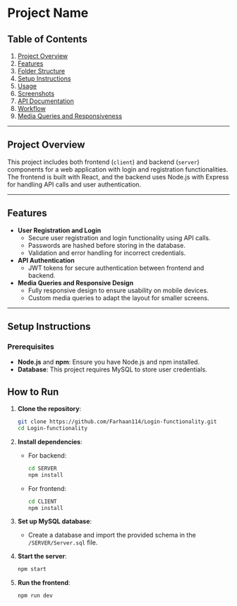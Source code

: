 # Project Name

## Table of Contents
1. [Project Overview](#project-overview)
2. [Features](#features)
3. [Folder Structure](#folder-structure)
4. [Setup Instructions](#setup-instructions)
5. [Usage](#usage)
6. [Screenshots](#screenshots)
7. [API Documentation](#api-documentation)
8. [Workflow](#workflow)
9. [Media Queries and Responsiveness](#media-queries-and-responsiveness)

---

## Project Overview

This project includes both frontend (`client`) and backend (`server`) components for a web application with login and registration functionalities. The frontend is built with React, and the backend uses Node.js with Express for handling API calls and user authentication.

---

## Features

- **User Registration and Login**
  - Secure user registration and login functionality using API calls.
  - Passwords are hashed before storing in the database.
  - Validation and error handling for incorrect credentials.
- **API Authentication**
  - JWT tokens for secure authentication between frontend and backend.
- **Media Queries and Responsive Design**
  - Fully responsive design to ensure usability on mobile devices.
  - Custom media queries to adapt the layout for smaller screens.

---
## Setup Instructions

### Prerequisites

- **Node.js** and **npm**: Ensure you have Node.js and npm installed.
- **Database**: This project requires MySQL to store user credentials.

## How to Run

1. **Clone the repository**:
   ```bash
   git clone https://github.com/Farhaan114/Login-functionality.git
   cd Login-functionality
   ```

2. **Install dependencies**:
   - For backend:
     ```bash
     cd SERVER
     npm install
     ```
   - For frontend:
     ```bash
     cd CLIENT
     npm install
     ```

3. **Set up MySQL database**:
   - Create a database and import the provided schema in the `/SERVER/Server.sql` file.

4. **Start the server**:
   ```bash
   npm start
   ```

5. **Run the frontend**:
   ```bash
   npm run dev
   ```









